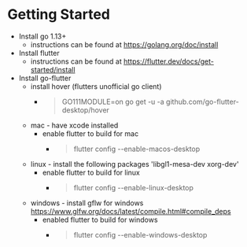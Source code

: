 # Getting Started

* Install go 1.13+
    * instructions can be found at <https://golang.org/doc/install>
* Install flutter
    * instructions can be found at <https://flutter.dev/docs/get-started/install>
* Install go-flutter
    * install hover (flutters unofficial go client)
        * > GO111MODULE=on go get -u -a github.com/go-flutter-desktop/hover
    * mac - have xcode installed
        * enable flutter to build for mac
            * > flutter config --enable-macos-desktop
    * linux - install the following packages 'libgl1-mesa-dev xorg-dev'
        * enable flutter to build for linux
            * > flutter config --enable-linux-desktop
    * windows - install gflw for windows <https://www.glfw.org/docs/latest/compile.html#compile_deps>
        * enabled flutter to build for windows
            * > flutter config --enable-windows-desktop